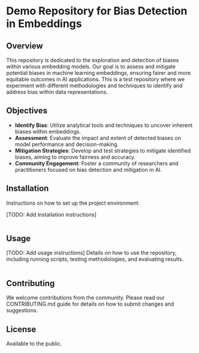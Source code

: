 # Demo Repository for Bias Detection in Embeddings

## Overview

This repository is dedicated to the exploration and detection of biases within various embedding models. Our goal is to assess and mitigate potential biases in machine learning embeddings, ensuring fairer and more equitable outcomes in AI applications. This is a test repository where we experiment with different methodologies and techniques to identify and address bias within data representations.

## Objectives

- **Identify Bias**: Utilize analytical tools and techniques to uncover inherent biases within embeddings.
- **Assessment**: Evaluate the impact and extent of detected biases on model performance and decision-making.
- **Mitigation Strategies**: Develop and test strategies to mitigate identified biases, aiming to improve fairness and accuracy.
- **Community Engagement**: Foster a community of researchers and practitioners focused on bias detection and mitigation in AI.

## Installation

Instructions on how to set up the project environment:

[TODO: Add installation instructions]
```bash

```

## Usage

[TODO: Add usage instructions]
Details on how to use the repository, including running scripts, testing methodologies, and evaluating results.

```bash
```

## Contributing

We welcome contributions from the community. Please read our CONTRIBUTING.md guide for details on how to submit changes and suggestions.

## License

Available to the public.
